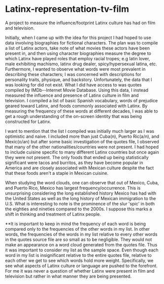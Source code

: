 # Latinx-representation-tv-film
A project to measure the influence/footprint Latinx culture has had on film and television.

Initially, when I came up with the idea for this project I had hoped to use data involving biographies for fictional characters. The plan was to compile a list of Latinx actors, take note of what movies these actors have been present in, and then using character biographies measure the degree to which Latinx have played roles that employ racial tropes; e.g latin lover, male exhibiting machismo, latinx drug dealer, spicy/hypersexual latina, etc. Furthermore, I wanted to observe what words were most prevalent in describing these characters; I was concerned with descriptions for personality traits, physique, and backstory. Unfortunately, the data that I was looking for did not exist. What I did have access to was quotes compiled by IMDb--Internet Movie Database. Using this data, I instead measured the influence and presence of Latinx culture in film and television. I compiled a list of basic Spanish vocabulary, words of prejudice geared toward Latinx, and foods commonly associated with Latinx. By measuring the frequency of these words at different decades, I was able to get a rough understanding of the on-screen identity that was being constructed for Latinx. 

I want to mention that the list I compiled was initially much larger as I was optimistic and naive. I included more than just Cuba(n), Puerto Ric(a/n), and Mexic(o/an) but after some basic investigation of the quotes file, I observed that many of the other nationalities/countries were not present. I had hoped to include cuisine specific to many different Latinx countries but once again they were not present. The only foods that ended up being statistically significant were tacos and burritos, as they have become popular in America and are closely associated with Mexican culture despite the fact that these foods aren't a staple in Mexican cuisine. 


When studying the word clouds, one can observe that out of Mexico, Cuba, and Puerto Rico, Mexico has largest frequency/occurrence. This is unsurprising considering the long established history Mexico has had with the United States as well as the long history of Mexican immigration to the U.S. What is interesting to note is the prominence of the slur 'spic' in both the eighties and nineties compared to the 2000s. I suppose this marks a shift in thinking and treatment of Latinx people. 

**It is important to keep in mind the frequency of each word is being compared only to the frequencies of the other words in my list. In other words, the frequencies of the words in my list relative to every other words in the quotes source file are so small as to be negligible. They would not make an appearance on a word cloud generated from the quotes file. Thus it was important to consider my list as the sample space. Even though each word in my list is insignificant relative to the entire quotes file, relative to each other we get to see which words hold more weight. Specifically, we see what aspects of Latinx culture or language are pushed to the forefront. For me it was never a question of whether Latinx were present in film and television but rather in what manner they are being presented. 
